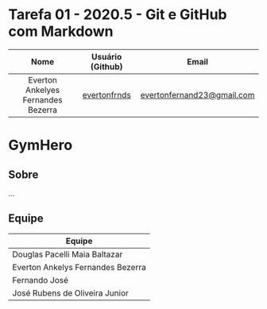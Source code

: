 # Tarefa 01 - 2020.5 - Git e GitHub com Markdown

|              Nome              | Usuário (Github) |          Email           |
| :----------------------------: | :--------------: | :----------------------: |
| Everton Ankelyes Fernandes Bezerra |  [evertonfrnds](github.com/evertofrnds)   | evertonfernand23@gmail.com |

# GymHero

## Sobre

...

## Equipe

| Equipe  |
|---|
| Douglas Pacelli Maia Baltazar |
| Everton Ankelys Fernandes Bezerra |
| Fernando José |
| José Rubens de Oliveira Junior |

